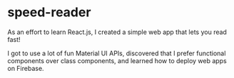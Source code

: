 # speed-reader

As an effort to learn React.js, I created a simple web app that lets you read fast!

I got to use a lot of fun Material UI APIs, discovered that I prefer functional components over class components, and learned how to deploy web apps on Firebase.
